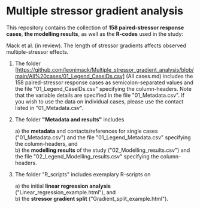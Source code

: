 # <b>Multiple stressor gradient analysis</b>


This repository contains the collection of <b>158 paired-stressor response cases</b>, <b>the modelling results</b>, as well as the <b>R-codes</b> used in the study:

Mack et al. (in review). The length of stressor gradients affects observed multiple-stressor effects. 


1) The folder [https://github.com/leonimack/Multiple_stressor_gradient_analysis/blob/main/All%20cases/01_Legend_CaseIDs.csv] (All cases.md) includes the 158 paired-stressor response cases as semicolon-separated values and the file "01_Legend_CaseIDs.csv" specifying the column-headers. Note that the variable details are specified in the file "01_Metadata.csv". If you wish to use the data on individual cases, please use the contact listed in "01_Metadata.csv".

2) The folder <b>"Metadata and results"</b> includes

    a) the <b>metadata</b> and contacts/references for single cases ("01_Metadata.csv") and the file "01_Legend_Metadata.csv" specifying the column-headers, and   
    b) the <b>modelling results</b> of the study ("02_Modelling_results.csv") and the file "02_Legend_Modelling_results.csv" specifying the column-headers.

3) The folder "R_scripts" includes exemplary R-scripts on

    a) the initial <b>linear regression analysis</b> ("Linear_regression_example.html"), and    
    b) the <b>stressor gradient split</b> ("Gradient_split_example.html").
